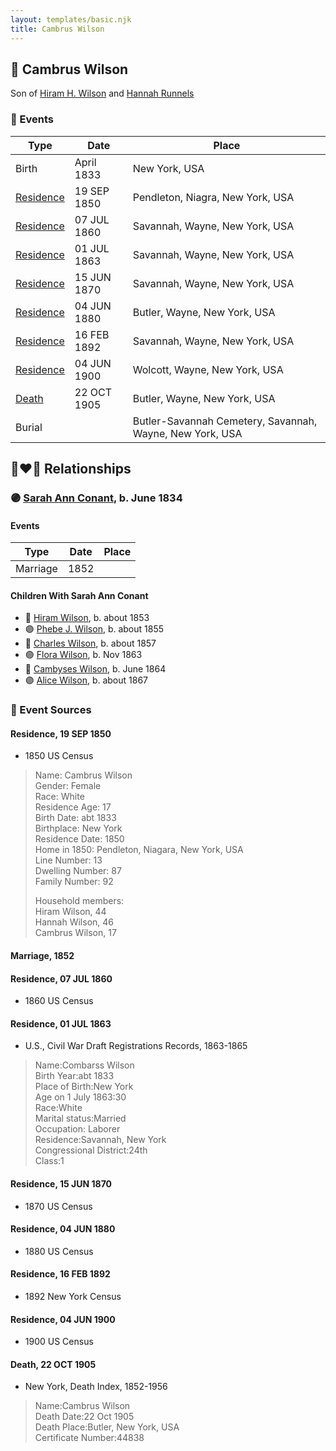 ```yaml
---
layout: templates/basic.njk
title: Cambrus Wilson
---
```

## 🔵 Cambrus Wilson

Son of [Hiram H. Wilson](/people/8/82044077) and [Hannah Runnels](/people/9/9135776)

### 📆 Events

Type | Date | Place
------ | ------ | ------
Birth | April 1833 | New York, USA
[Residence](#event-1ac01a24-d945-4d6d-abf4-3f3b4df36588) | 19 SEP 1850 | Pendleton, Niagra, New York, USA
[Residence](#event-011db7a0-c0b4-4e40-acfd-88f6bcaac29e) | 07 JUL 1860 | Savannah, Wayne, New York, USA
[Residence](#event-14d035c5-6cea-4f55-bdbd-ba62a6635318) | 01 JUL 1863 | Savannah, Wayne, New York, USA
[Residence](#event-d2be6866-7c1f-4ca2-95ea-a166ee862b1e) | 15 JUN 1870 | Savannah, Wayne, New York, USA
[Residence](#event-7a33b53f-d266-4a90-a3fa-93f405f39299) | 04 JUN 1880 | Butler, Wayne, New York, USA
[Residence](#event-443f5e05-13e5-4e7c-8f69-adafc0ca7323) | 16 FEB 1892 | Savannah, Wayne, New York, USA
[Residence](#event-3f2c310f-41d7-446f-bae1-a5e9bec85598) | 04 JUN 1900 | Wolcott, Wayne, New York, USA
[Death](#event-21d819d4-bbbc-42e4-9abd-63951a06a313) | 22 OCT 1905 | Butler, Wayne, New York, USA
Burial |  | Butler-Savannah Cemetery, Savannah, Wayne, New York, USA

## 👩‍❤️‍👨 Relationships

### 🟣 [Sarah Ann Conant](/people/3/3929404), b. June 1834

#### Events

Type | Date | Place
------ | ------ | ------
Marriage | 1852 |
#### Children With Sarah Ann Conant
* 🔵 [Hiram Wilson](/people/5/58050398), b. about 1853
* 🟣 [Phebe J. Wilson](/people/9/96493800), b. about 1855
* 🔵 [Charles Wilson](/people/6/64845280), b. about 1857
* 🟣 [Flora Wilson](/people/2/2426620), b. Nov 1863
* 🔵 [Cambyses Wilson](/people/3/335666), b. June 1864
* 🟣 [Alice Wilson](/people/4/41702), b. about 1867
### 📰 Event Sources

#### <a id="event-1ac01a24-d945-4d6d-abf4-3f3b4df36588"></a> Residence, 19 SEP 1850
* 1850 US Census
>   
  > Name: Cambrus Wilson  
  > Gender: Female  
  > Race: White  
  > Residence Age: 17  
  > Birth Date: abt 1833  
  > Birthplace: New York  
  > Residence Date: 1850  
  > Home in 1850: Pendleton, Niagara, New York, USA  
  > Line Number: 13  
  > Dwelling Number: 87  
  > Family Number: 92  
  >   
  > Household members:  
  > Hiram Wilson, 44  
  > Hannah Wilson, 46  
  > Cambrus Wilson, 17

#### <a id="event-d797415a-a93b-4860-b5af-f172824ad76c"></a> Marriage, 1852

#### <a id="event-011db7a0-c0b4-4e40-acfd-88f6bcaac29e"></a> Residence, 07 JUL 1860
* 1860 US Census

#### <a id="event-14d035c5-6cea-4f55-bdbd-ba62a6635318"></a> Residence, 01 JUL 1863
* U.S., Civil War Draft Registrations Records, 1863-1865
>   
  > Name:Combarss Wilson  
  > Birth Year:abt 1833  
  > Place of Birth:New York  
  > Age on 1 July 1863:30  
  > Race:White  
  > Marital status:Married  
  > Occupation: Laborer  
  > Residence:Savannah, New York  
  > Congressional District:24th  
  > Class:1

#### <a id="event-d2be6866-7c1f-4ca2-95ea-a166ee862b1e"></a> Residence, 15 JUN 1870
* 1870 US Census

#### <a id="event-7a33b53f-d266-4a90-a3fa-93f405f39299"></a> Residence, 04 JUN 1880
* 1880 US Census

#### <a id="event-443f5e05-13e5-4e7c-8f69-adafc0ca7323"></a> Residence, 16 FEB 1892
* 1892 New York Census

#### <a id="event-3f2c310f-41d7-446f-bae1-a5e9bec85598"></a> Residence, 04 JUN 1900
* 1900 US Census

#### <a id="event-21d819d4-bbbc-42e4-9abd-63951a06a313"></a> Death, 22 OCT 1905
* New York, Death Index, 1852-1956
>   
  > Name:Cambrus Wilson  
  > Death Date:22 Oct 1905  
  > Death Place:Butler, New York, USA  
  > Certificate Number:44838
